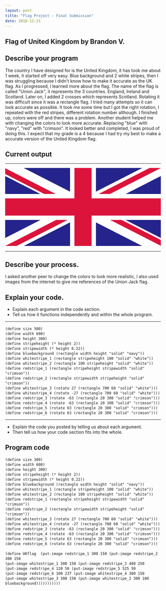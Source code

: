 ```yaml
---
layout: post
title: "Flag Project - Final Submission"
date: 2018-12-21
---
```


## Flag of United Kingdom by Brandon V.

## Describe your program

The country I have designed for is the United Kingdom, it has took me about 1 week, it started off very easy. Blue background and 2 white stripes, then I was struggling because I didn't know how to make it accurate as the UK flag. As I progressed, I learned more about the flag. The name of the flag is called "Union Jack", it represents the 3 countries. England, Ireland and Scotland. Later on, I added 2 crosses which represents Scotland. Rotating it was difficult since it was a rectangle flag. I tried many attempts so it can look accurate as possible. It took me some time but I got the right rotation, I repeated with the red stripes, different rotation number although. I finished up, colors were off and there was a problem. Another student helped me with changing the colors to look more accurate. Replacing "blue" with "navy", "red" with "crimson". It looked better and completed, I was proud of doing this. I expect that my grade is a 4 because I had try my best to make a accurate version of the United Kingdom flag.

## Current output
* * *
![Flag](/images/final-flag.png)
* * *

## Describe your process.

I asked another peer to change the colors to look more realistic, I also used images from the internet to give me references of the Union Jack flag.


## Explain your code.
-   Explain each argument in the code section.
-   Tell us how it functions independently and within the whole program.

* * *

```
(define size 300)
(define width 600)
(define height 300)
(define stripeheight (* height 2))
(define stripewidth (* height 0.22))
(define bluebackground (rectangle width height "solid" "navy"))
(define whitestripe_1 (rectangle stripeheight 100 "solid" "white"))
(define whitestripe_2 (rectangle 100 stripeheight "solid" "white"))
(define redstripe_1 (rectangle stripeheight stripewidth "solid" "crimson"))
(define redstripe_2 (rectangle stripewidth stripeheight "solid" "crimson"))
(define whitestripe_3 (rotate 27 (rectangle 700 60 "solid" "white")))
(define whitestripe_4 (rotate -27 (rectangle 700 60 "solid" "white")))
(define redstripe_3 (rotate -63 (rectangle 20 300 "solid" "crimson")))
(define redstripe_4 (rotate -63 (rectangle 20 300 "solid" "crimson")))
(define redstripe_5 (rotate 63 (rectangle 20 300 "solid" "crimson")))
(define redstripe_6 (rotate 63 (rectangle 20 300 "solid" "crimson")))

```

* * *

-   Explain the code you posted by telling us about each argument.
-   Then tell us how your code section fits into the whole.
 
<!--- Delete this comment and add your writing -->


## Program code

```
(define size 300)
(define width 600)
(define height 300)
(define stripeheight (* height 2))
(define stripewidth (* height 0.22))
(define bluebackground (rectangle width height "solid" "navy"))
(define whitestripe_1 (rectangle stripeheight 100 "solid" "white"))
(define whitestripe_2 (rectangle 100 stripeheight "solid" "white"))
(define redstripe_1 (rectangle stripeheight stripewidth "solid" "crimson"))
(define redstripe_2 (rectangle stripewidth stripeheight "solid" "crimson"))
(define whitestripe_3 (rotate 27 (rectangle 700 60 "solid" "white")))
(define whitestripe_4 (rotate -27 (rectangle 700 60 "solid" "white")))
(define redstripe_3 (rotate -63 (rectangle 20 300 "solid" "crimson")))
(define redstripe_4 (rotate -63 (rectangle 20 300 "solid" "crimson")))
(define redstripe_5 (rotate 63 (rectangle 20 300 "solid" "crimson")))
(define redstripe_6 (rotate 63 (rectangle 20 300 "solid" "crimson")))

(define UKflag  (put-image redstripe_1 300 150 (put-image redstripe_2 300 150 
(put-image whitestripe_1 300 150 (put-image redstripe_3 480 250 
(put-image redstripe_4 120 50 (put-image redstripe_5 525 50 
(put-image redstripe_6 100 237 (put-image whitestripe_4 300 150 
(put-image whitestripe_3 300 150 (put-image whitestripe_2 300 100  bluebackground)))))))))))
```

